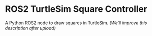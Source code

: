 # ROS2 TurtleSim Square Controller
A Python ROS2 node to draw squares in TurtleSim.
*(We'll improve this description after upload)*
